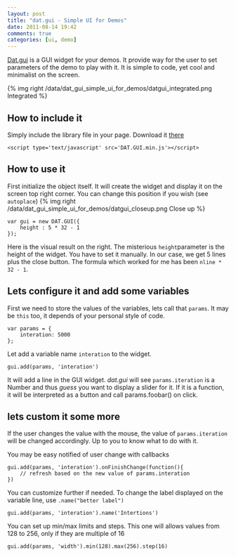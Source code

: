 ```yaml
---
layout: post
title: "dat.gui - Simple UI for Demos"
date: 2011-08-14 19:42
comments: true
categories: [ui, demo]
---
```


[Dat.gui](http://code.google.com/p/dat-gui/)
is a GUI widget for your demos. It provide way for the user to set parameters of the
demo to play with it. It is simple to code, yet cool and minimalist on the screen.

{% img right /data/dat_gui_simple_ui_for_demos/datgui_integrated.png Integrated %}

## How to include it

Simply include the library file in your page. Download it [there](http://code.google.com/p/dat-gui)

    <script type='text/javascript' src='DAT.GUI.min.js'></script>

## How to use it

First initialize the object itself. It will create the widget and display it on the
screen top right corner. You can change this position if you wish (see ```autoplace```)
{% img right /data/dat_gui_simple_ui_for_demos/datgui_closeup.png Close up %}

    var gui = new DAT.GUI({
        height : 5 * 32 - 1
    });

Here is the visual result on the right.
The misterious ```height```parameter is the height of the widget. You have to set it manually.
In our case, we get 5 lines plus the close button.
The formula which worked for me has been ```nline * 32 - 1```.

## Lets configure it and add some variables

First we need to store the values of the variables, lets call that ```params```. It may be ```this``` too, it depends
of your personal style of code.

    var params = {
        interation: 5000
    };

Let add a variable name ```interation``` to the widget.

    gui.add(params, 'interation')

It will add a line in the GUI widget.
*dat.gui* will see ```params.iteration``` is a Number and thus *guess* you want to display a slider for it.
If it is a function, it will be interpreted as a button and call params.foobar() on click.

## lets custom it some more

If the user changes the value with the mouse, the value of ```params.iteration```
will be changed accordingly. Up to you to know what to do with it.

You may be easy notified of user change with callbacks

    gui.add(params, 'interation').onFinishChange(function(){
        // refresh based on the new value of params.interation
    })


You can customize further if needed. To change the label displayed on the variable line, use ```.name("better label")```

    gui.add(params, 'interation').name('Intertions')

You can set up min/max limits and steps. This one will allows values from
128 to 256, only if they are multiple of 16

    gui.add(params, 'width').min(128).max(256).step(16)


